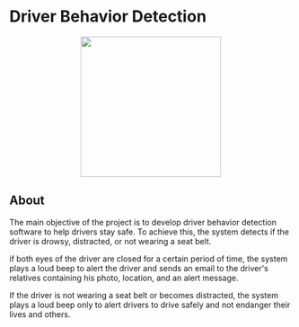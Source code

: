 # Driver Behavior Detection
<div align ="center">
 <img src ="https://github.com/Fares3993/Driver-Behavior-Detection-GP/assets/84674642/67364770-f074-4020-a3ac-2e3b00fa2cf7" height = "250" width ="250">
</div>

## About
The main objective of the project is to develop driver behavior detection software to help drivers stay safe. To achieve this, the system detects if the driver is drowsy, distracted, or not wearing a seat belt.

if both eyes of the driver are closed for a certain period of time, the system plays a loud beep to alert the driver and sends an email to the driver's relatives containing his photo, location, and an alert message.

 If the driver is not wearing a seat belt or becomes distracted, the system plays a loud beep only to alert drivers to drive safely and not endanger their lives and others.
